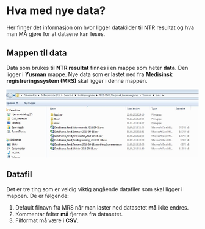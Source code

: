 # Hva med nye data?

Her finner det informasjon om hvor ligger datakilder til NTR resultat og hva man MÅ
gjøre for at dataene kan leses.

## Mappen til data
Data som brukes til **NTR resultat** finnes i en mappe som heter **data**. Den ligger
i **Yusman** mappe. Nye data som er lastet ned fra **Medisinsk registreringssystem
(MRS)** skal ligger i denne mappen.

![data](/img/dataSti.JPG)

## Datafil
Det er tre ting som er veldig viktig angående datafiler som skal ligger i mappen. De
er følgende:

1. Default filnavn fra MRS når man laster ned datasetet **må** ikke endres.
2. Kommentar felter **må** fjernes fra datasetet.
3. Filformat må være i **CSV**.
